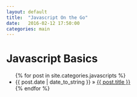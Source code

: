 ```yaml
---
layout: default
title:  "Javascript On the Go"
date:   2016-02-12 17:50:00
categories: main
---
```


<div id="home">
  <h1>Javascript Basics</h1>
  <ul class="posts">
    {% for post in site.categories.javascripts %}
      <li><span>{{ post.date | date_to_string }}</span> &raquo; <a href="{{ site.baseurl }}{{ post.url }}">{{ post.title }}</a></li>
    {% endfor %}
  </ul>
</div>

